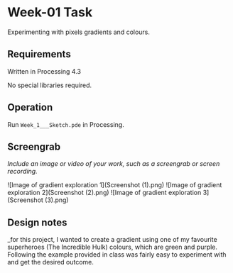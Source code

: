 # Week-01 Task

Experimenting with pixels gradients and colours.

## Requirements

Written in Processing 4.3

No special libraries required.

## Operation

Run `Week_1___Sketch.pde` in Processing.

## Screengrab

_Include an image or video of your work, such as a screengrab or screen recording._

![Image of gradient exploration 1](Screenshot (1).png)
![Image of gradient exploration 2](Screenshot (2).png)
![Image of gradient exploration 3](Screenshot (3).png)


## Design notes

_for this project, I wanted to create a gradient using one of my favourite superheroes (The Incredible Hulk) colours, which are green and purple. Following the example provided in class was fairly easy to experiment with and get the desired outcome. 
